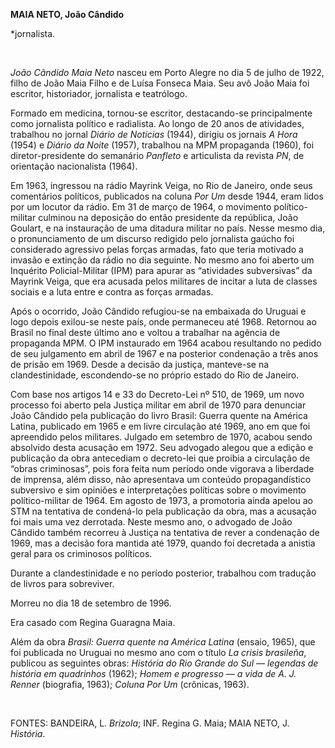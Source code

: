 **MAIA NETO, João Cândido**

\*jornalista.

 

*João Cândido Maia Neto* nasceu em Porto Alegre no dia 5 de julho de
1922, filho de João Maia Filho e de Luísa Fonseca Maia. Seu avô João
Maia foi escritor, historiador, jornalista e teatrólogo.

Formado em medicina, tornou-se escritor, destacando-se principalmente
como jornalista político e radialista. Ao longo de 20 anos de
atividades, trabalhou no jornal *Diário de Notícias* (1944), dirigiu os
jornais *A Hora* (1954) e *Diário da Noite* (1957), trabalhou na MPM
propaganda (1960), foi diretor-presidente do semanário *Panfleto* e
articulista da revista *PN*, de orientação nacionalista (1964).

Em 1963, ingressou na rádio Mayrink Veiga, no Rio de Janeiro, onde seus
comentários políticos, publicados na coluna *Por Um* desde 1944, eram
lidos por um locutor da rádio. Em 31 de março de 1964, o movimento
político-militar culminou na deposição do então presidente da república,
João Goulart, e na instauração de uma ditadura militar no país. Nesse
mesmo dia, o pronunciamento de um discurso redigido pelo jornalista
gaúcho foi considerado agressivo pelas forças armadas, fato que teria
motivado a invasão e extinção da rádio no dia seguinte. No mesmo ano foi
aberto um Inquérito Policial-Militar (IPM) para apurar as “atividades
subversivas” da Mayrink Veiga, que era acusada pelos militares de
incitar a luta de classes sociais e a luta entre e contra as forças
armadas.

Após o ocorrido, João Cândido refugiou-se na embaixada do Uruguai e logo
depois exilou-se neste país, onde permaneceu até 1968. Retornou ao
Brasil no final deste último ano e voltou a trabalhar na agência de
propaganda MPM. O IPM instaurado em 1964 acabou resultando no pedido de
seu julgamento em abril de 1967 e na posterior condenação a três anos de
prisão em 1969. Desde a decisão da justiça, manteve-se na
clandestinidade, escondendo-se no próprio estado do Rio de Janeiro.

Com base nos artigos 14 e 33 do Decreto-Lei nº 510, de 1969, um novo
processo foi aberto pela Justiça militar em abril de 1970 para denunciar
João Cândido pela publicação do livro Brasil: Guerra quente na América
Latina, publicado em 1965 e em livre circulação até 1969, ano em que foi
apreendido pelos militares. Julgado em setembro de 1970, acabou sendo
absolvido desta acusação em 1972. Seu advogado alegou que a edição e
publicação da obra antecediam o decreto-lei que proibia a circulação de
“obras criminosas”, pois fora feita num período onde vigorava a
liberdade de imprensa, além disso, não apresentava um conteúdo
propagandístico subversivo e sim opiniões e interpretações políticas
sobre o movimento político-militar de 1964. Em agosto de 1973, a
promotoria ainda apelou ao STM na tentativa de condená-lo pela
publicação da obra, mas a acusação foi mais uma vez derrotada. Neste
mesmo ano, o advogado de João Cândido também recorreu à Justiça na
tentativa de rever a condenação de 1969, mas a decisão fora mantida até
1979, quando foi decretada a anistia geral para os criminosos políticos.

Durante a clandestinidade e no período posterior, trabalhou com tradução
de livros para sobreviver.

Morreu no dia 18 de setembro de 1996.

Era casado com Regina Guaragna Maia.

Além da obra *Brasil: Guerra quente na América Latina* (ensaio, 1965),
que foi publicada no Uruguai no mesmo ano com o título *La crisis
brasileña*, publicou as seguintes obras: *História do Rio Grande do Sul
— legendas de história em quadrinhos* (1962); *Homem e progresso — a
vida de A. J. Renner* (biografia, 1963); *Coluna Por Um* (crônicas,
1963).

 

FONTES: BANDEIRA, L. *Brizola*; INF. Regina G. Maia; MAIA NETO, J.
*História*.

 
